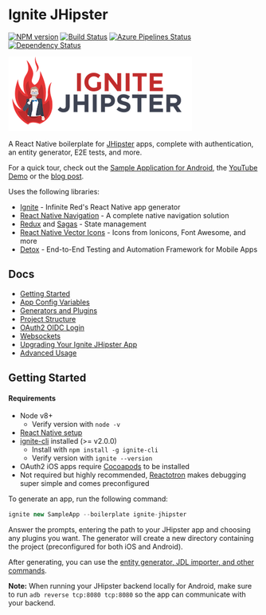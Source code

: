# Ignite JHipster
[![NPM version][npm-image]][npm-url] [![Build Status][semaphore-image]][semaphore-url] [![Azure Pipelines Status][azure-pipelines-url]]([azure-pipelines-url]) [![Dependency Status][daviddm-image]][daviddm-url] 

[![Logo](https://raw.githubusercontent.com/ruddell/ruddell.github.io/master/images/ignite-jhipster/logo-150h.png)](https://github.com/ruddell/ignite-jhipster)

A React Native boilerplate for [JHipster](http://www.jhipster.tech) apps, complete with authentication, an entity generator, E2E tests, and more.  

For a quick tour, check out the [Sample Application for Android](https://play.google.com/store/apps/details?id=com.jwtapp&hl=en), the [YouTube Demo](https://youtu.be/o46CwsJlL-I) or the [blog post](https://jruddell.com/blog/ignite-jhipster).

Uses the following libraries:
 - [Ignite](https://github.com/infinitered/ignite) - Infinite Red's React Native app generator 
 - [React Native Navigation](https://github.com/wix/react-native-navigation) - A complete native navigation solution
 - [Redux](https://redux.js.org/basics/usagewithreact) and [Sagas](https://redux-saga.js.org/docs/introduction/BeginnerTutorial.html) - State management
 - [React Native Vector Icons](https://github.com/oblador/react-native-vector-icons) - Icons from Ionicons, Font Awesome, and more
 - [Detox](https://github.com/wix/Detox) - End-to-End Testing and Automation Framework for Mobile Apps
 

## Docs
 - [Getting Started](readme.md#getting-started)
 - [App Config Variables](docs/config-variables.md)
 - [Generators and Plugins](docs/generators-and-plugins.md)
 - [Project Structure](docs/project-structure.md)
 - [OAuth2 OIDC Login](docs/oauth2-oidc.md)
 - [Websockets](docs/websockets.md)
 - [Upgrading Your Ignite JHipster App](docs/upgrading.md)
 - [Advanced Usage](docs/advanced-usage.md)

## Getting Started
#### Requirements
 - Node v8+
    - Verify version with `node -v`
 - [React Native setup](https://facebook.github.io/react-native/docs/getting-started.html#content)
 - [ignite-cli](https://github.com/infinitered/ignite) installed (>= v2.0.0)
    - Install with `npm install -g ignite-cli`
    - Verify version with `ignite --version`
 - OAuth2 iOS apps require [Cocoapods](https://guides.cocoapods.org/using/getting-started.html) to be installed
 - Not required but highly recommended, [Reactotron](https://github.com/infinitered/reactotron) makes debugging super simple and comes preconfigured

To generate an app, run the following command:
```js
ignite new SampleApp --boilerplate ignite-jhipster
```

Answer the prompts, entering the path to your JHipster app and choosing any plugins you want. The generator will create a new directory containing the project (preconfigured for both iOS and Android).

After generating, you can use the [entity generator, JDL importer, and other commands](docs/generators-and-plugins.md).

**Note:** When running your JHipster backend locally for Android, make sure to run `adb reverse tcp:8080 tcp:8080` so the app can communicate with your backend.

[npm-image]: https://img.shields.io/npm/v/ignite-jhipster.svg
[npm-url]: https://npmjs.org/package/ignite-jhipster
[semaphore-image]: https://semaphoreci.com/api/v1/ruddell/ignite-jhipster/branches/master/shields_badge.svg
[semaphore-url]: https://semaphoreci.com/ruddell/ignite-jhipster
[daviddm-image]: https://david-dm.org/ruddell/ignite-jhipster.svg?theme=shields.io
[daviddm-url]: https://david-dm.org/ruddell/ignite-jhipster
[azure-pipelines-url]: https://dev.azure.com/Ruddell/Ignite%20JHipster/_apis/build/status/ruddell.ignite-jhipster?branchName=master
